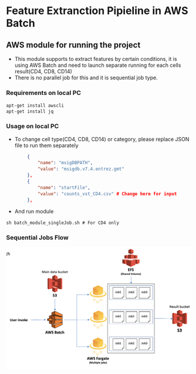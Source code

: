 # Feature Extranction Pipieline in AWS Batch

## AWS module for running the project
* This module supports to extract features by certain conditions, it is using AWS Batch and need to launch separate running for each cells result(CD4, CD8, CD14)
* There is no parallel job for this and it is sequential job type.

### Requirements on local PC
```
apt-get install awscli
apt-get install jq
```

### Usage on local PC
* To change cell type(CD4, CD8, CD14) or category, please replace JSON file to run them separately
```json
        {
            "name": "msigDBPATH",
            "value": "msigdb.v7.4.entrez.gmt"  
        },
        {
            "name": "startFile",
            "value": "counts_vst_CD4.csv" # Change here for input
        },
```
* And run module
```
sh batch_module_singleJob.sh # For CD4 only
```

### Sequential Jobs Flow
![flow1](../../../README_resource/batch_detail2.png)
